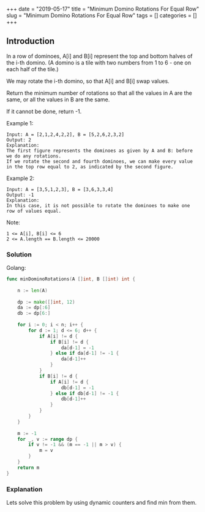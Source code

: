 +++
date = "2019-05-17"
title = "Minimum Domino Rotations For Equal Row"
slug = "Minimum Domino Rotations For Equal Row"
tags = []
categories = []
+++

## Introduction

In a row of dominoes, A[i] and B[i] represent the top and bottom halves of the i-th domino.  (A domino is a tile with two numbers from 1 to 6 - one on each half of the tile.)

We may rotate the i-th domino, so that A[i] and B[i] swap values.

Return the minimum number of rotations so that all the values in A are the same, or all the values in B are the same.

If it cannot be done, return -1.

 
Example 1:

```
Input: A = [2,1,2,4,2,2], B = [5,2,6,2,3,2]
Output: 2
Explanation: 
The first figure represents the dominoes as given by A and B: before we do any rotations.
If we rotate the second and fourth dominoes, we can make every value in the top row equal to 2, as indicated by the second figure.
```

Example 2:
```
Input: A = [3,5,1,2,3], B = [3,6,3,3,4]
Output: -1
Explanation: 
In this case, it is not possible to rotate the dominoes to make one row of values equal.
``` 

Note:
```
1 <= A[i], B[i] <= 6
2 <= A.length == B.length <= 20000
```

### Solution

Golang:
``` go
func minDominoRotations(A []int, B []int) int {
    
    n := len(A)
    
    dp := make([]int, 12)
    da := dp[:6]
    db := dp[6:]
    
    for i := 0; i < n; i++ {
        for d := 1; d <= 6; d++ {
            if A[i] != d {
                if B[i] != d {
                    da[d-1] = -1
                } else if da[d-1] != -1 {
                    da[d-1]++
                }
            }
            if B[i] != d {
                if A[i] != d {
                    db[d-1] = -1
                } else if db[d-1] != -1 {
                    db[d-1]++
                }
            }
        }
    }
    
    m := -1
    for _, v := range dp {
        if v != -1 && (m == -1 || m > v) {
            m = v
        }
    }
    return m
}
```

### Explanation

Lets solve this problem by using dynamic counters and find min from them.

